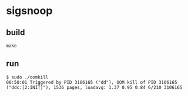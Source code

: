# sigsnoop

## build

```
make
```

## run

```
$ sudo ./oomkill
00:50:01 Triggered by PID 3106165 ("dd"), OOM kill of PID 3106165 ("ddc:[2:INIT]"), 1536 pages, loadavg: 1.37 0.95 0.84 6/210 3106165
```
